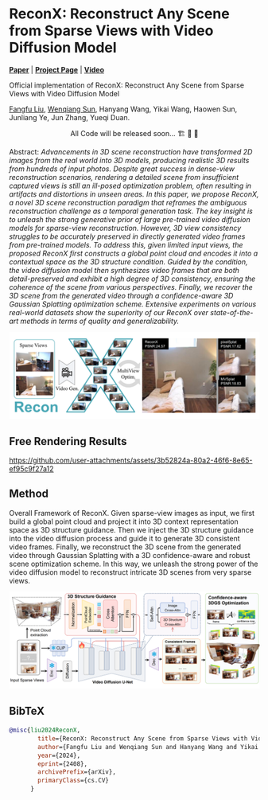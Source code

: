 # ReconX: Reconstruct Any Scene from Sparse Views with Video Diffusion Model

[**Paper**](https://arxiv.org/abs/2408.16767) | [**Project Page**](https://liuff19.github.io/ReconX/) | [**Video**](https://youtu.be/UuL2nP5rJcI)

Official implementation of ReconX: Reconstruct Any Scene from Sparse Views with Video Diffusion Model

[Fangfu Liu](https://liuff19.github.io/), [Wenqiang Sun](https://github.com/wenqsun), Hanyang Wang, Yikai Wang, Haowen Sun, Junliang Ye, Jun Zhang, Yueqi Duan.


<p align="center"> All Code will be released soon... 🏗️ 🚧 🔨</p>

Abstract: *Advancements in 3D scene reconstruction have transformed 2D images from the real world into 3D models, producing realistic 3D results from hundreds of input photos. Despite great success in dense-view reconstruction scenarios, rendering a detailed scene from insufficient captured views is still an ill-posed optimization problem, often resulting in artifacts and distortions in unseen areas. In this paper, we propose ReconX, a novel 3D scene reconstruction paradigm that reframes the ambiguous reconstruction challenge as a temporal generation task. The key insight is to unleash the strong generative prior of large pre-trained video diffusion models for sparse-view reconstruction. However, 3D view consistency struggles to be accurately preserved in directly generated video frames from pre-trained models. To address this, given limited input views, the proposed ReconX first constructs a global point cloud and encodes it into a contextual space as the 3D structure condition. Guided by the condition, the video diffusion model then synthesizes video frames that are both detail-preserved and exhibit a high degree of 3D consistency, ensuring the coherence of the scene from various perspectives. Finally, we recover the 3D scene from the generated video through a confidence-aware 3D Gaussian Splatting optimization scheme. Extensive experiments on various real-world datasets show the superiority of our ReconX over state-of-the-art methods in terms of quality and generalizability.*

<p align="center">
    <img src="assets/teaser.png">
</p>

## Free Rendering Results
https://github.com/user-attachments/assets/3b52824a-80a2-46f6-8e65-ef95c9f27a12


## Method

Overall Framework of ReconX. Given sparse-view images as input, we first build a global point cloud and project it into 3D context representation space as 3D structure guidance. Then we inject the 3D structure guidance into the video diffusion process and guide it to generate 3D consistent video frames. Finally, we reconstruct the 3D scene from the generated video through Gaussian Splatting with a 3D confidence-aware and robust scene optimization scheme. In this way, we unleash the strong power of the video diffusion model to reconstruct intricate 3D scenes from very sparse views.
<p align="center">
    <img src="assets/method.png">
</p>






## BibTeX

```bibtex
@misc{liu2024ReconX,
        title={ReconX: Reconstruct Any Scene from Sparse Views with Video Diffusion Model}, 
        author={Fangfu Liu and Wenqiang Sun and Hanyang Wang and Yikai Wang and Haowen Sun and Junliang Ye and Jun Zhang and Yueqi Duan},
        year={2024},
        eprint={2408},
        archivePrefix={arXiv},
        primaryClass={cs.CV}
      }
```
